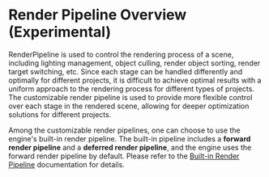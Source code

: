 # Render Pipeline Overview (Experimental)

RenderPipeline is used to control the rendering process of a scene, including lighting management, object culling, render object sorting, render target switching, etc. Since each stage can be handled differently and optimally for different projects, it is difficult to achieve optimal results with a uniform approach to the rendering process for different types of projects. The customizable render pipeline is used to provide more flexible control over each stage in the rendered scene, allowing for deeper optimization solutions for different projects.

Among the customizable render pipelines, one can choose to use the engine's built-in render pipeline. The built-in pipeline includes a **forward render pipeline** and a **deferred render pipeline**, and the engine uses the forward render pipeline by default. Please refer to the [Built-in Render Pipeline](builtin-pipeline.md) documentation for details.

<!--
Developers can also create a new render pipeline asset to extend the render pipeline themselves. In the render pipeline asset you can manage each stage of the rendering process and then set each parameter in the editor. For details, please refer to the following documentations:

- [Custom Render Pipeline](user-pipeline.md)

- [Post-Processing](post-process.md)
-->
